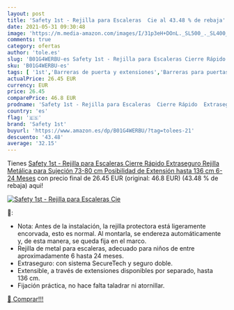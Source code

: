 ```yaml
---
layout: post
title: 'Safety 1st - Rejilla para Escaleras  Cie al 43.48 % de rebaja'
date: 2021-05-31 09:30:48
image: 'https://m.media-amazon.com/images/I/31p3eH+DOnL._SL500_._SL400_.jpg'
comments: true
category: ofertas
author: 'tole.es'
slug: 'B01G4WERBU-es Safety 1st - Rejilla para Escaleras Cierre Rápido...'
sku: 'B01G4WERBU-es'
tags: [ '1st','Barreras de puerta y extensiones','Barreras para puertas y escaleras','Bebé','Seguridad','safety','safety 1st', ]
actualPrice: 26.45 EUR
currency: EUR
price: 26.45
comparePrice: 46.8 EUR
prodname: 'Safety 1st - Rejilla para Escaleras  Cierre Rápido  Extraseguro  Rejilla Metálica para Sujeción  73-80 cm  Posibilidad de Extensión hasta 136 cm  6-24 Meses'
country: 'es'
flag: '🇪🇸'
brand: 'Safety 1st'
buyurl: 'https://www.amazon.es/dp/B01G4WERBU/?tag=tolees-21'
descuento: '43.48'
average: '32.15'
---
```


Tienes [Safety 1st - Rejilla para Escaleras  Cierre Rápido  Extraseguro  Rejilla Metálica para Sujeción  73-80 cm  Posibilidad de Extensión hasta 136 cm  6-24 Meses](https://www.amazon.es/dp/B01G4WERBU/?tag=tolees-21) con precio final de  26.45 EUR (original: 46.8 EUR) (43.48 %  de rebaja) aqui!

[![Safety 1st - Rejilla para Escaleras  Cie](https://m.media-amazon.com/images/I/31p3eH+DOnL._SL500_._SL400_.jpg)](https://www.amazon.es/dp/B01G4WERBU/?tag=tolees-21)

🔎:

- Nota: Antes de la instalación, la rejilla protectora está ligeramente encorvada, esto es normal. Al montarla, se endereza automáticamente y, de esta manera, se queda fija en el marco.
- Rejilla de metal para escaleras, adecuado para niños de entre aproximadamente 6 hasta 24 meses.
- Extraseguro: con sistema SecureTech y seguro doble.
- Extensible, a través de extensiones disponibles por separado, hasta 136 cm.
- Fijación práctica, no hace falta taladrar ni atornillar.

[🛒 Comprar!!!](https://www.amazon.es/dp/B01G4WERBU/?tag=tolees-21)
